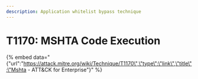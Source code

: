 ```yaml
---
description: Application whitelist bypass technique
---
```


# T1170: MSHTA Code Execution

{% embed data="{\"url\":\"https://attack.mitre.org/wiki/Technique/T1170\",\"type\":\"link\",\"title\":\"Mshta - ATT&CK for Enterprise\"}" %}



